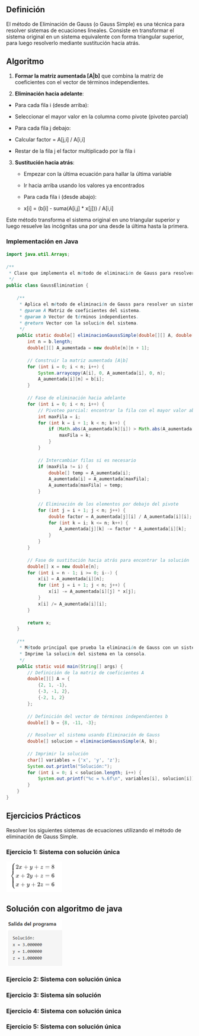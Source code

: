 ## Definición
El método de Eliminación de Gauss (o Gauss Simple) es una técnica para resolver sistemas
de ecuaciones lineales. Consiste en transformar el sistema original en un sistema equivalente
con forma triangular superior, para luego resolverlo mediante sustitución hacia atrás.

## Algoritmo 
1. **Formar la matriz aumentada [A|b]** que combina la matriz de coeficientes con el vector de términos independientes.

2. **Eliminación hacia adelante**:
   
- Para cada fila i (desde arriba):

- Seleccionar el mayor valor en la columna como pivote (pivoteo parcial)

- Para cada fila j debajo:
  
- Calcular factor = A[j,i] / A[i,i]
  
- Restar de la fila j el factor multiplicado por la fila i

3. **Sustitución hacia atrás**:
   
   - Empezar con la última ecuación para hallar la última variable
     
   - Ir hacia arriba usando los valores ya encontrados
     
   - Para cada fila i (desde abajo):
     
   - x[i] = (b[i] - suma(A[i,j] * x[j])) / A[i,i]

Este método transforma el sistema original en uno triangular superior y luego resuelve las incógnitas
una por una desde la última hasta la primera.

### Implementación en Java
```java
import java.util.Arrays;

/**
 * Clase que implementa el método de eliminación de Gauss para resolver sistemas de ecuaciones lineales.
 */
public class GaussElimination {
    
    /**
     * Aplica el método de eliminación de Gauss para resolver un sistema de ecuaciones lineales.
     * @param A Matriz de coeficientes del sistema.
     * @param b Vector de términos independientes.
     * @return Vector con la solución del sistema.
     */
    public static double[] eliminacionGaussSimple(double[][] A, double[] b) {
        int n = b.length;
        double[][] A_aumentada = new double[n][n + 1];
        
        // Construir la matriz aumentada [A|b]
        for (int i = 0; i < n; i++) {
            System.arraycopy(A[i], 0, A_aumentada[i], 0, n);
            A_aumentada[i][n] = b[i];
        }
        
        // Fase de eliminación hacia adelante
        for (int i = 0; i < n; i++) {
            // Pivoteo parcial: encontrar la fila con el mayor valor absoluto en la columna actual
            int maxFila = i;
            for (int k = i + 1; k < n; k++) {
                if (Math.abs(A_aumentada[k][i]) > Math.abs(A_aumentada[maxFila][i])) {
                    maxFila = k;
                }
            }
            
            // Intercambiar filas si es necesario
            if (maxFila != i) {
                double[] temp = A_aumentada[i];
                A_aumentada[i] = A_aumentada[maxFila];
                A_aumentada[maxFila] = temp;
            }
            
            // Eliminación de los elementos por debajo del pivote
            for (int j = i + 1; j < n; j++) {
                double factor = A_aumentada[j][i] / A_aumentada[i][i];
                for (int k = i; k <= n; k++) {
                    A_aumentada[j][k] -= factor * A_aumentada[i][k];
                }
            }
        }
        
        // Fase de sustitución hacia atrás para encontrar la solución
        double[] x = new double[n];
        for (int i = n - 1; i >= 0; i--) {
            x[i] = A_aumentada[i][n];
            for (int j = i + 1; j < n; j++) {
                x[i] -= A_aumentada[i][j] * x[j];
            }
            x[i] /= A_aumentada[i][i];
        }
        
        return x;
    }
    
    /**
     * Método principal que prueba la eliminación de Gauss con un sistema de ejemplo.
     * Imprime la solución del sistema en la consola.
     */
    public static void main(String[] args) {
        // Definición de la matriz de coeficientes A
        double[][] A = {
            {2, 1, -1},
            {-3, -1, 2},
            {-2, 1, 2}
        };
        
        // Definición del vector de términos independientes b
        double[] b = {8, -11, -3};
        
        // Resolver el sistema usando Eliminación de Gauss
        double[] solucion = eliminacionGaussSimple(A, b);
        
        // Imprimir la solución
        char[] variables = {'x', 'y', 'z'};
        System.out.println("Solución:");
        for (int i = 0; i < solucion.length; i++) {
            System.out.printf("%c = %.6f\n", variables[i], solucion[i]);
        }
    }
}
```
## Ejercicios Prácticos
Resolver los siguientes sistemas de ecuaciones utilizando el método de eliminación de Gauss Simple.
### Ejercicio 1: Sistema con solución única
<img src="https://github.com/nadfernanda/Metodos_Numericos/blob/main/tema-3/imagenes/metodo_gauss/Ejercicio%201.png" width="30%" alt="Ejercicio 1">

## Solución con algoritmo de java
<img src="https://github.com/nadfernanda/Metodos_Numericos/blob/main/tema-3/imagenes/metodo_gauss/Solucion%20E1.png" width="30%" alt="Solución Ejercicio 1">

### Ejercicio 2: Sistema con solución única

### Ejercicio 3: Sistema sin solución

### Ejercicio 4: Sistema con solución única

### Ejercicio 5: Sistema con solución única
